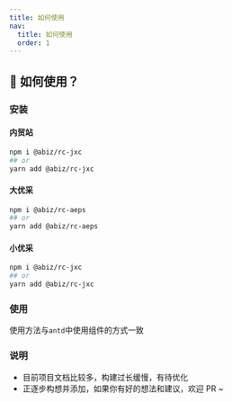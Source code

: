 ```yaml
---
title: 如何使用
nav:
  title: 如何使用
  order: 1
---
```


## 📍 如何使用？

### 安装

#### 内贸站
```bash | pure
npm i @abiz/rc-jxc
## or
yarn add @abiz/rc-jxc
```

#### 大优采
```bash | pure
npm i @abiz/rc-aeps
## or
yarn add @abiz/rc-aeps
```

#### 小优采
``` bash | pure
npm i @abiz/rc-jxc
## or
yarn add @abiz/rc-jxc
```

### 使用

使用方法与`antd`中使用组件的方式一致

### 说明

- 目前项目文档比较多，构建过长缓慢，有待优化
- 正逐步构想并添加，如果你有好的想法和建议，欢迎 PR ~
